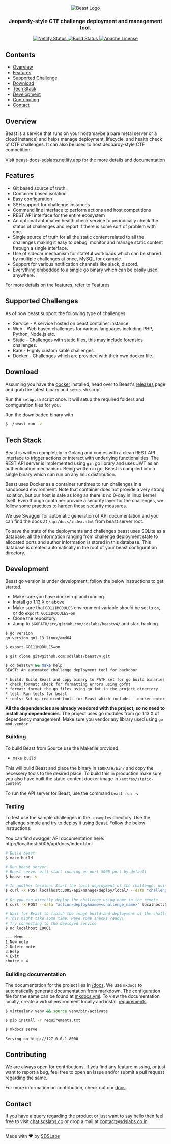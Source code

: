 <p align="center">
  <img src="./docs/res/beast-logo.png" alt="Beast Logo">
</p>

<h3 align="center">Jeopardy-style CTF challenge deployment and management tool.</h3>

<p align="center">
 <a href="https://app.netlify.com/sites/beast-docs-sdslabs/deploys">
    <img src="https://api.netlify.com/api/v1/badges/bea0e0b4-30e1-4830-ba98-e484b51e4036/deploy-status" alt="Netlify Status" />
  </a>
 <a href="https://dev.azure.com/deepshpathak/deepshpathak/_build/latest?definitionId=1&branchName=master">
    <img src="https://dev.azure.com/deepshpathak/deepshpathak/_apis/build/status/sdslabs.beastv4?branchName=master" alt="Build Status" />
  </a>
 <a href="https://github.com/sdslabs/beastv4/blob/master/LICENSE.md">
    <img src="https://img.shields.io/badge/license-Apache-blue.svg" alt="Apache License" />
  </a>
</p>

## Contents

- [Overview](#overview)
- [Features](#features)
- [Supported Challenge](#supported-challenges)
- [Download](#download)
- [Tech Stack](#tech-stack)
- [Development](#development)
- [Contributing](#contributing)
- [Contact](#contact)

## Overview

Beast is a service that runs on your host(maybe a bare metal server or a cloud instance) and helps manage deployment, lifecycle, and health check of CTF challenges. It can also be used to host Jeopardy-style CTF competition.

Visit [beast-docs-sdslabs.netlify.app](https://beast-docs-sdslabs.netlify.app/) for the more details and documentation

## Features

- Git based source of truth.
- Container based isolation
- Easy configuration
- SSH support for challenge instances
- Command line interface to perform actions and host competitions
- REST API interface for the entire ecosystem
- An optional automated health check service to periodically check the status of challenges and report if there is some sort of problem with one.
- Single source of truth for all the static content related to all the challenges making it easy to debug, monitor and manage
  static content through a single interface.
- Use of sidecar mechanism for stateful workloads which can be shared by multiple challenges at once, MySQL for example.
- Support for various notification channels like slack, discord.
- Everything embedded to a single go binary which can be easily used anywhere.

For more details on the features, refer to [Features](./docs/Features.md)

## Supported Challenges

As of now beast support the following type of challenges:

- Service - A service hosted on beast container instance
- Web - Web based challenges for various languages including PHP, Python, Node.js etc.
- Static - Challenges with static files, this may include forensics challenges.
- Bare - Highly customisable challenges.
- Docker - Challenges which are provided with their own docker file.

## Download

Assuming you have the [docker](https://www.docker.com/) installed, head over to Beast's [releases](https://github.com/sdslabs/beast/releases) page and grab the latest binary and `setup.sh` script.

Run the `setup.sh` script once. It will setup the required folders and configuration files for you.

Run the downloaded binary with

```bash
$ ./beast run -v
```

## Tech Stack

Beast is written completely in Golang and comes with a clean REST API interface to trigger actions or interact with underlying functionalities.
The REST API server is implemented using `gin` go library and uses JWT as an authentication mechanism. Being written in go, Beast is compiled into
a single binary which can run on any linux distribution.

Beast uses Docker as a container runtimes to run challenges in a sandboxed environment. Note that container does not provide a very strong isolation, but our host is safe as long as there is no 0-day in linux kernel itself. Even though container provide a security layer for the challenges, we follow some practices to harden those security measures.

We use Swagger for automatic generation of API documentation and you can find the docs at `/api/docs/index.html` from beast server root.

To save the state of the deployments and challenges beast uses SQLite as a database, all the information ranging from challenge deployment state to allocated ports and author information is stored in this database. This database is created automatically in the root of your beast configuration directory.

## Development

Beast go version is under development; follow the below instructions to get started.

- Make sure you have docker up and running.
- Install go [1.13.X](https://golang.org/dl/) or above
- Make sure that `GO111MODULES` environment variable should be set to `on`, or do `export GO111MODULES=on`
- Clone the repository.
- Jump to `$GOPATH/src/github.com/sdslabs/beastv4/` and start hacking.

```bash
$ go version
go version go1.13 linux/amd64

$ export GO111MODULES=on

$ git clone git@github.com:sdslabs/beastv4.git

$ cd beastv4 && make help
BEAST: An automated challenge deployment tool for backdoor

* build: Build Beast and copy binary to PATH set for go build binaries.
* check_format: Check for formatting errors using gofmt
* format: format the go files using go_fmt in the project directory.
* test: Run tests for beast
* tools: Set up required tools for Beast which includes - docker-enter, importenv
```

**All the dependencies are already vendored with the project, so no need to install any dependencies**. The project uses go modules from go 1.13.X of dependency management. Make sure you vendor any library used using `go mod vendor`

### Building

To build Beast from Source use the Makefile provided.

- `make build`

This will build Beast and place the binary in `$GOPATH/bin/` and copy the necessery tools to the desired place. To build this in production make sure you also have built the static-content docker image in `/extras/static-content`

To run the API server for Beast, use the command `beast run -v`

### Testing

To test use the sample challenges in the `_examples` directory. Use the challenge simple and try to deploy it using
Beast. Follow the below instructions.

You can find swagger API documentation here: http://localhost:5005/api/docs/index.html

```bash
# Build beast
$ make build

# Run beast server
# Beast server will start running on port 5005 port by default
$ beast run -v

# In another terminal Start the local deployment of the challenge, using the directory
$ curl -X POST localhost:5005/api/manage/deploy/local/ --data "challenge_dir=<absolute_path_to_challenge_simple>"

# Or you can directly deploy the challenge using name in the remote
$ curl -X POST --data "action=deploy&name=<challenge_name>" localhost:5005/api/manage/challenge/

# Wait for Beast to finish the image build and deployment of the challenge
# This might take some time. Have some snacks ready!
# Try connecting to the deployed service
$ nc localhost 10001

--- Menu ---
1.New note
2.Delete note
3.Help
4.Exit
choice > 4
```

### Building documentation

The documentation for the project lies in [/docs](/docs). We use `mkdocs` to automatically generate documentation from markdown. The configuration file for the same can be found at [mkdocs.yml](/mkdocs.yml). To view the documentation locally, create a virtual environment locally and install [requirements](/requirements-dev.txt).

```bash
$ virtualenv venv && source venv/bin/activate

$ pip install -r requirements.txt

$ mkdocs serve

Serving on http://127.0.0.1:8000
```

## Contributing

We are always open for contributions. If you find any feature missing, or just want to report a bug, feel free to open an issue and/or submit a pull request regarding the same.

For more information on contribution, check out our
[docs](./docs/Contribution.md).

## Contact

If you have a query regarding the product or just want to say hello then feel
free to visit [chat.sdslabs.co](https://chat.sdslabs.co) or drop a mail at
[contact@sdslabs.co.in](mailto:contact@sdslabs.co.in)

---

Made with :heart: by [SDSLabs](https://sdslabs.co)
